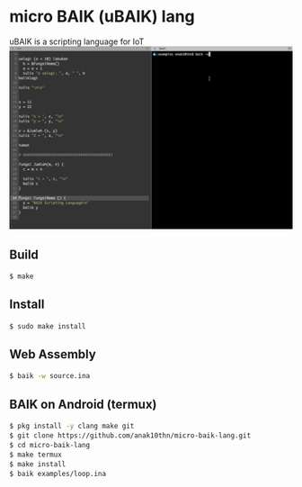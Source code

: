 # micro BAIK (uBAIK) lang
uBAIK is a scripting language for IoT
![baik](baik.gif)

## Build

```bash
$ make
```

## Install

```bash
$ sudo make install
```

## Web Assembly
```bash
$ baik -w source.ina
```

## BAIK on Android (termux)
```bash
$ pkg install -y clang make git
$ git clone https://github.com/anak10thn/micro-baik-lang.git
$ cd micro-baik-lang
$ make termux
$ make install
$ baik examples/loop.ina
```

